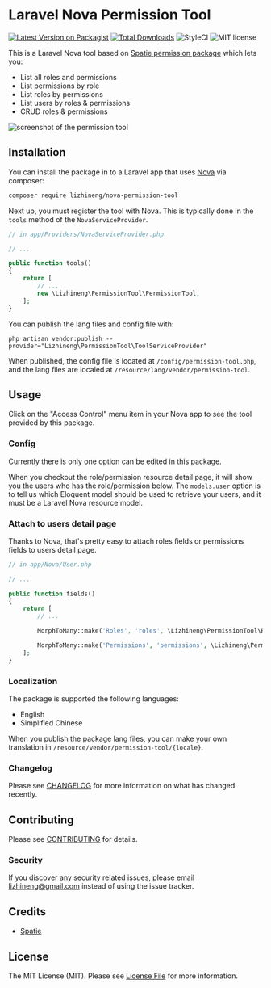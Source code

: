 # Laravel Nova Permission Tool

[![Latest Version on Packagist](https://img.shields.io/packagist/v/lizhineng/nova-permission-tool.svg?style=flat-square)](https://packagist.org/packages/lizhineng/nova-permission-tool)
[![Total Downloads](https://img.shields.io/packagist/dt/lizhineng/nova-permission-tool.svg?style=flat-square)](https://packagist.org/packages/lizhineng/nova-permission-tool)
![StyleCI](https://github.styleci.io/repos/146273887/shield?branch=master)
![MIT license](https://img.shields.io/github/license/mashape/apistatus.svg?style=flat-square)

This is a Laravel Nova tool based on [Spatie permission package](https://github.com/spatie/laravel-permission) which lets you:

+ List all roles and permissions
+ List permissions by role
+ List roles by permissions
+ List users by roles & permissions
+ CRUD roles & permissions

![screenshot of the permission tool](https://raw.githubusercontent.com/lizhineng/nova-permission-tool/master/docs/screenshot.png)

## Installation

You can install the package in to a Laravel app that uses [Nova](https://nova.laravel.com) via composer:

```bash
composer require lizhineng/nova-permission-tool
```

Next up, you must register the tool with Nova. This is typically done in the `tools` method of the `NovaServiceProvider`.

```php
// in app/Providers/NovaServiceProvider.php

// ...

public function tools()
{
    return [
        // ...
        new \Lizhineng\PermissionTool\PermissionTool,
    ];
}
```

You can publish the lang files and config file with:

```
php artisan vendor:publish --provider="Lizhineng\PermissionTool\ToolServiceProvider"
```

When published, the config file is located at `/config/permission-tool.php`, and the lang files are localed at `/resource/lang/vendor/permission-tool`.

## Usage

Click on the "Access Control" menu item in your Nova app to see the tool provided by this package.

### Config

Currently there is only one option can be edited in this package.

When you checkout the role/permission resource detail page, it will show you the users who has the role/permission below. The `models.user` option is to tell us which Eloquent model should be used to retrieve your users, and it must be a Laravel Nova resource model.

### Attach to users detail page

Thanks to Nova, that's pretty easy to attach roles fields or permissions fields to users detail page.

```php
// in app/Nova/User.php

// ...

public function fields()
{
    return [
        // ...

        MorphToMany::make('Roles', 'roles', \Lizhineng\PermissionTool\Role::class),

        MorphToMany::make('Permissions', 'permissions', \Lizhineng\PermissionTool\Permission::class),
    ];
}
```

### Localization

The package is supported the following languages:

* English
* Simplified Chinese

When you publish the package lang files, you can make your own translation in `/resource/vendor/permission-tool/{locale}`.

### Changelog

Please see [CHANGELOG](CHANGELOG.md) for more information on what has changed recently.

## Contributing

Please see [CONTRIBUTING](CONTRIBUTING.md) for details.

### Security

If you discover any security related issues, please email lizhineng@gmail.com instead of using the issue tracker.

## Credits

- [Spatie](https://github.com/spatie)

## License

The MIT License (MIT). Please see [License File](LICENSE.md) for more information.
